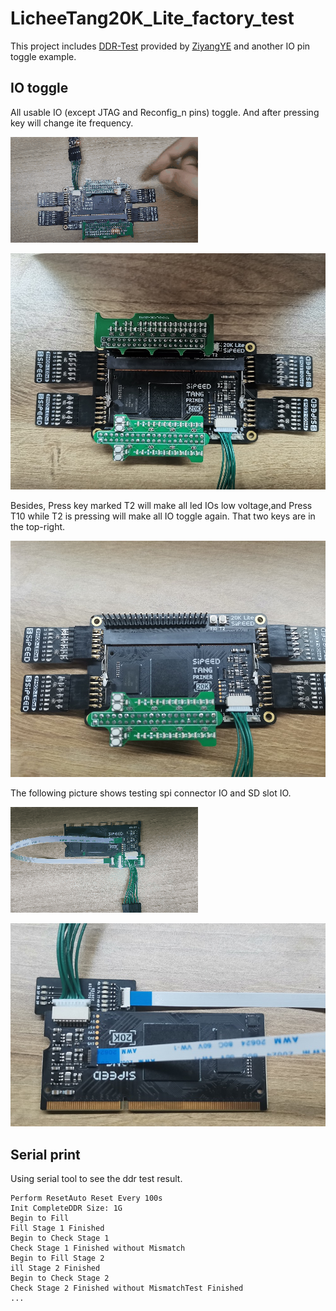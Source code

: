 # LicheeTang20K_Lite_factory_test

This project includes [DDR-Test](https://github.com/ZiyangYE/LicheeTang20K_DDR_Test) provided by [ZiyangYE](https://github.com/ZiyangYE) and another IO pin toggle example.

## IO toggle

All usable IO (except JTAG and Reconfig_n pins) toggle.
And after pressing key will change ite frequency.

![Press key](./assets/Press.gif)

![press_key](./assets/press_key.png)

Besides, Press key marked T2 will make all led IOs low voltage,and Press T10 while T2 is pressing will make all IO toggle again. That two keys are in the top-right.

![reset_key](./assets/reset_key.png)

The following picture shows testing spi connector IO and SD slot IO.

![core](./assets/Core.gif)

![core_board](./assets/core_board.png)

## Serial print

Using serial tool to see the ddr test result.

```text
Perform ResetAuto Reset Every 100s
Init CompleteDDR Size: 1G
Begin to Fill
Fill Stage 1 Finished
Begin to Check Stage 1
Check Stage 1 Finished without Mismatch
Begin to Fill Stage 2
ill Stage 2 Finished
Begin to Check Stage 2
Check Stage 2 Finished without MismatchTest Finished
...
```